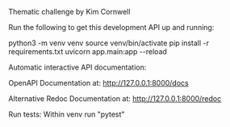 Thematic challenge by Kim Cornwell

Run the following to get this development API up and running:

python3 -m venv venv
source venv/bin/activate
pip install -r requirements.txt
uvicorn app.main:app --reload


Automatic interactive API documentation:

OpenAPI Documentation at:
http://127.0.0.1:8000/docs

Alternative Redoc Documentation at:
http://127.0.0.1:8000/redoc

Run tests:
Within venv run "pytest"

